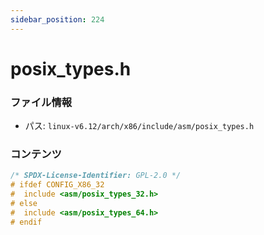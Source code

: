 ```yaml
---
sidebar_position: 224
---
```

# posix_types.h

### ファイル情報

- パス: `linux-v6.12/arch/x86/include/asm/posix_types.h`

### コンテンツ

```h
/* SPDX-License-Identifier: GPL-2.0 */
# ifdef CONFIG_X86_32
#  include <asm/posix_types_32.h>
# else
#  include <asm/posix_types_64.h>
# endif

```
